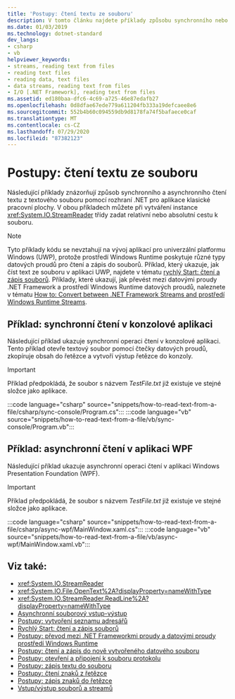 ```yaml
---
title: 'Postupy: čtení textu ze souboru'
description: V tomto článku najdete příklady způsobu synchronního nebo asynchronního čtení textu z textového souboru pomocí třídy StreamReader v rozhraní .NET pro aplikace klasické pracovní plochy.
ms.date: 01/03/2019
ms.technology: dotnet-standard
dev_langs:
- csharp
- vb
helpviewer_keywords:
- streams, reading text from files
- reading text files
- reading data, text files
- data streams, reading text from files
- I/O [.NET Framework], reading text from files
ms.assetid: ed180baa-dfc6-4c69-a725-46e87edafb27
ms.openlocfilehash: 0d8dfae67ede779a611204fb333a19defcaee8e6
ms.sourcegitcommit: 552b4b60c094559db9d8178fa74f5bafaece0caf
ms.translationtype: MT
ms.contentlocale: cs-CZ
ms.lasthandoff: 07/29/2020
ms.locfileid: "87382123"
---
```

# <a name="how-to-read-text-from-a-file"></a>Postupy: čtení textu ze souboru
Následující příklady znázorňují způsob synchronního a asynchronního čtení textu z textového souboru pomocí rozhraní .NET pro aplikace klasické pracovní plochy. V obou příkladech můžete při vytváření instance <xref:System.IO.StreamReader> třídy zadat relativní nebo absolutní cestu k souboru.
  
> [!NOTE]
> Tyto příklady kódu se nevztahují na vývoj aplikací pro univerzální platformu Windows (UWP), protože prostředí Windows Runtime poskytuje různé typy datových proudů pro čtení a zápis do souborů. Příklad, který ukazuje, jak číst text ze souboru v aplikaci UWP, najdete v tématu [rychlý Start: čtení a zápis souborů](https://docs.microsoft.com/previous-versions/windows/apps/hh758325(v=win.10)). Příklady, které ukazují, jak převést mezi datovými proudy .NET Framework a prostředí Windows Runtime datových proudů, naleznete v tématu [How to: Convert between .NET Framework Streams and prostředí Windows Runtime Streams](how-to-convert-between-dotnet-streams-and-winrt-streams.md).  
  
## <a name="example-synchronous-read-in-a-console-app"></a>Příklad: synchronní čtení v konzolové aplikaci  
Následující příklad ukazuje synchronní operaci čtení v konzolové aplikaci. Tento příklad otevře textový soubor pomocí čtečky datových proudů, zkopíruje obsah do řetězce a vytvoří výstup řetězce do konzoly.  
  
> [!IMPORTANT]
> Příklad předpokládá, že soubor s názvem *TestFile.txt* již existuje ve stejné složce jako aplikace.  

:::code language="csharp" source="snippets/how-to-read-text-from-a-file/csharp/sync-console/Program.cs":::
:::code language="vb" source="snippets/how-to-read-text-from-a-file/vb/sync-console/Program.vb":::
  
## <a name="example-asynchronous-read-in-a-wpf-app"></a>Příklad: asynchronní čtení v aplikaci WPF
 Následující příklad ukazuje asynchronní operaci čtení v aplikaci Windows Presentation Foundation (WPF).  
  
> [!IMPORTANT]
> Příklad předpokládá, že soubor s názvem *TestFile.txt* již existuje ve stejné složce jako aplikace.  

:::code language="csharp" source="snippets/how-to-read-text-from-a-file/csharp/async-wpf/MainWindow.xaml.cs":::
:::code language="vb" source="snippets/how-to-read-text-from-a-file/vb/async-wpf/MainWindow.xaml.vb":::
  
## <a name="see-also"></a>Viz také:

- <xref:System.IO.StreamReader>  
- <xref:System.IO.File.OpenText%2A?displayProperty=nameWithType>  
- <xref:System.IO.StreamReader.ReadLine%2A?displayProperty=nameWithType>  
- [Asynchronní souborový vstup-výstup](asynchronous-file-i-o.md)  
- [Postupy: vytvoření seznamu adresářů](https://docs.microsoft.com/previous-versions/dotnet/netframework-4.0/5cf8zcfh(v=vs.100))  
- [Rychlý Start: čtení a zápis souborů](https://docs.microsoft.com/previous-versions/windows/apps/hh758325%28v=win.10%29)  
- [Postupy: převod mezi .NET Frameworkmi proudy a datovými proudy prostředí Windows Runtime](how-to-convert-between-dotnet-streams-and-winrt-streams.md)  
- [Postupy: čtení a zápis do nově vytvořeného datového souboru](how-to-read-and-write-to-a-newly-created-data-file.md)  
- [Postupy: otevření a připojení k souboru protokolu](how-to-open-and-append-to-a-log-file.md)  
- [Postupy: zápis textu do souboru](how-to-write-text-to-a-file.md)  
- [Postupy: čtení znaků z řetězce](how-to-read-characters-from-a-string.md)  
- [Postupy: zápis znaků do řetězce](how-to-write-characters-to-a-string.md)  
- [Vstup/výstup souborů a streamů](index.md)

